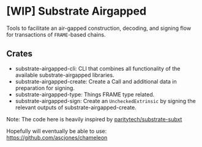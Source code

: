 # [WIP] Substrate Airgapped

Tools to facilitate an air-gapped construction, decoding, and signing flow for transactions of `FRAME`-based chains.

## Crates

- substrate-airgapped-cli: CLI that combines all functionality of the available substrate-airgapped libraries.
- substrate-airgapped-create: Create a Call and additional data in preparation for signing.
- substrate-airgapped-type: Things FRAME type related.
- substrate-airgapped-sign: Create an `UncheckedExtrinsic` by signing the relevant outputs of substrate-airgapped-create.

Note: The code here is heavily inspired by [paritytech/substrate-subxt](https://github.com/paritytech/substrate-subxt)

Hopefully will eventually be able to use: https://github.com/ascjones/chameleon